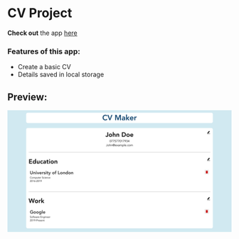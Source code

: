# CV Project

**Check out** the app [here](#)

### Features of this app:

- Create a basic CV
- Details saved in local storage

## Preview:

![Preview](./public/preview.png)
